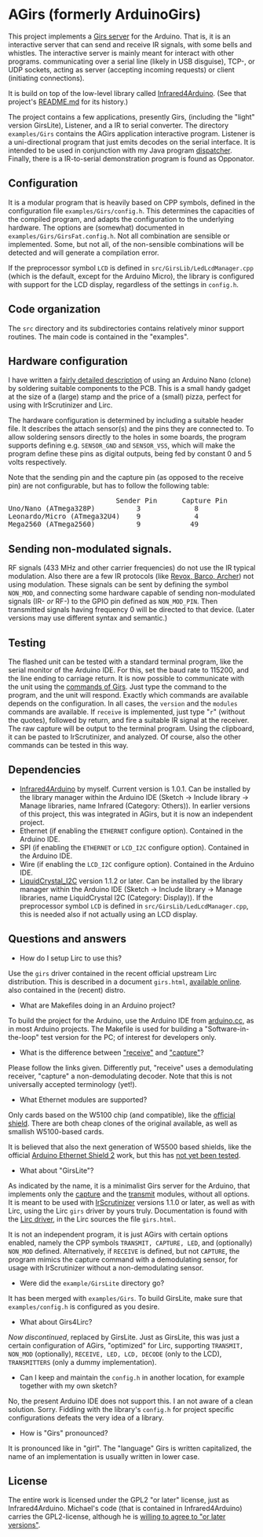 # AGirs (formerly ArduinoGirs)
This project implements a [Girs
server](http://www.harctoolbox.org/Girs.html) for the Arduino. That
is, it is an interactive server that can send and receive IR signals,
with some bells and whistles. The interactive server is mainly meant
for interact with other programs. communicating over a serial line
(likely in USB disguise), TCP-, or UDP sockets, acting as server
(accepting incoming requests) or client (initiating connections).

It is build on top of the low-level library called [Infrared4Arduino](https://github.com/bengtmartensson/Infrared4Arduino).
(See that project's [README.md](https://github.com/bengtmartensson/Infrared4Arduino/blob/master/README.md) for its history.)

The project contains a few applications, presently Girs, (including the "light" version GirsLite), Listener,
and a IR to serial converter.
The directory `examples/Girs` contains the AGirs application
interactive program. Listener is a uni-directional program that just
emits decodes on the serial interface. It is intended to be used in
conjunction with my Java program
[dispatcher](https://github.com/bengtmartensson/dispatcher).
Finally, there is a IR-to-serial demonstration program is found as Opponator.

## Configuration
It is a modular program that is heavily based on CPP symbols, defined
in the configuration file `examples/Girs/config.h`. This determines the capacities of the
compiled program, and adapts the configuration to the underlying
hardware. The options are (somewhat) documented in `examples/Girs/GirsFat.config.h`.
Not all combination are sensible or implemented. Some, but not all,
of the non-sensible
combinations will be detected and will generate a compilation error.

If the preprocessor symbol `LCD` is defined in `src/GirsLib/LedLcdManager.cpp`
(which is the default, except for the Arduino Micro), the library is configured
with support for the LCD display, regardless of the settings in `config.h`.


## Code organization
The `src` directory and its subdirectories contains relatively minor support routines.
The main code is contained in the "examples".

## Hardware configuration
I have written a [fairly detailed description](http://www.harctoolbox.org/arduino_nano.html)
of using an Arduino Nano (clone) by soldering suitable components to the PCB. This is
a small handy gadget at the size of a (large) stamp and the price of a (small) pizza,
perfect for using with IrScrutinizer and Lirc.

The hardware configuration is determined by including a suitable
header file. It describes the attach sensor(s) and the pins
they are connected to. To allow soldering sensors directly to the
holes in some boards, the program supports defining e.g. `SENSOR_GND`
and `SENSOR_VSS`, which will make the program define these pins as
digital outputs, being fed by constant 0 and 5 volts respectively.

Note that the sending pin and the capture pin
(as opposed to the receive pin) are not configurable, but has to
follow the following table:

<pre>
                          Sender Pin      Capture Pin
Uno/Nano (ATmega328P)          3             8
Leonardo/Micro (ATmega32U4)    9             4
Mega2560 (ATmega2560)          9            49
</pre>

## Sending non-modulated signals.
RF signals (433 MHz and other carrier frequencies) do not use the IR
typical modulation. Also there are a few IR protocols (like [Revox, Barco,
Archer](http://www.hifi-remote.com/forums/viewtopic.php?t=14186&start=40))
not using modulation. These signals can be sent by defining the symbol
`NON_MOD`, and connecting
some hardware capable of sending non-modulated signals (IR- _or_ RF-)
to the GPIO pin defined as `NON_MOD_PIN`. Then transmitted signals
having frequency 0 will be directed to that device. (Later versions
may use different syntax and semantic.)

## Testing
The flashed unit can be tested with a standard terminal program, like the
serial monitor of the Arduino IDE. For this, set the baud rate to 115200, and
the line ending to carriage return. It is now possible to communicate
with the unit using the [commands of
Girs](http://www.harctoolbox.org/Girs.html). Just type the command to
the program, and the unit will respond.
Exactly which commands are
available depends on the configuration. In all cases, the
`version` and the `modules` commands are
available. If `receive` is implemented, just type
"`r`" (without the
quotes), followed by return, and fire a suitable IR signal at the
receiver. The raw capture will be output to the terminal program. Using
the clipboard, it can be pasted to IrScrutinizer, and analyzed. Of course, also
the other commands can be tested in this way.

## Dependencies

* [Infrared4Arduino](https://github.com/bengtmartensson/Infrared4Arduino) by myself.
  Current version is 1.0.1. Can be installed by the library manager within the Arduino IDE
  (Sketch -> Include library -> Manage libraries, name Infrared (Category: Others)).
  In earlier versions
  of this project, this was integrated in AGirs, but it is now an independent project.
* Ethernet (if enabling the `ETHERNET` configure option). Contained in the Arduino IDE.
* SPI (if enabling the `ETHERNET` or `LCD_I2C` configure option). Contained in the Arduino IDE.
* Wire (if enabling the `LCD_I2C` configure option). Contained in the Arduino IDE.
* [LiquidCrystal_I2C](https://github.com/marcoschwartz/LiquidCrystal_I2C) version 1.1.2 or later.
 Can be installed by the library manager within the Arduino IDE
  (Sketch -> Include library -> Manage libraries, name LiquidCrystal I2C (Category: Display)).
If the preprocessor symbol `LCD` is defined in `src/GirsLib/LedLcdManager.cpp`,
this is needed also if not actually using an LCD display.

## Questions and answers

* How do I setup Lirc to use this?

Use the `girs` driver contained in the recent official upstream Lirc distribution.
This is described in a document `girs.html`,
[available online](http://lirc.org/html/girs.html). also contained in the (recent) distro.

* What are Makefiles doing in an Arduino project?

To build the project for the Arduino, use the Arduino IDE from [arduino.cc](https://www.arduino.cc/en/Main/Software),
as in most Arduino projects.
The Makefile is used for building a "Software-in-the-loop" test version for the PC; of interest for developers only.

* What is the difference between
  ["receive"](http://www.harctoolbox.org/Glossary.html#ReceivingIrSignals)
  and   ["capture"](http://www.harctoolbox.org/Glossary.html#Capturing)?

Please follow the links given. Differently put, "receive" uses a
demodulating receiver, "capture" a non-demodulating decoder. Note that
this is not universally accepted terminology (yet!).

* What Ethernet modules are supported?

Only cards based on the W5100 chip (and compatible), like the
[official
shield](https://www.arduino.cc/en/Main/ArduinoEthernetShield).  There are both cheap clones of the original available, as well as
smallish W5100-based cards.

It is believed that also the next generation of W5500 based shields, like the
official [Arduino Ethernet Shield 2](https://www.arduino.cc/en/Main/ArduinoEthernetShield)
work, but this has [not yet been tested](https://github.com/bengtmartensson/AGirs/issues/25).

* What about "GirsLite"?

As indicated by the
name, it is a minimalist Girs server
for the Arduino, that implements only the
[capture](http://www.harctoolbox.org/Girs.html#Capture) and the
[transmit](http://www.harctoolbox.org/Girs.html#Transmit) modules,
without all options. It is meant to be used with
[IrScrutinizer](http://www.harctoolbox.org/IrScrutinizer.html)
versions 1.1.0 or later, as well as with Lirc, using  the Lirc
`girs` driver by yours truly. Documentation is found with the [Lirc
driver](http://lirc.org/html/girs), in the Lirc sources the file `girs.html`.

It is not an independent program, it is just AGirs
with certain options enabled, namely
the CPP symbols `TRANSMIT, CAPTURE, LED`, and (optionally) `NON_MOD`
defined. Alternatively, if `RECEIVE` is defined, but not `CAPTURE`, the
program mimics the capture command with a demodulating sensor, for
usage with IrScrutinizer without a non-demodulating sensor.

* Were did the `example/GirsLite` directory go?

It has been merged with `examples/Girs`. To build GirsLite, make sure that `examples/config.h`
is configured as you desire.

* What about Girs4Lirc?

_Now discontinued_, replaced by GirsLite.
Just as GirsLite, this was just a certain configuration of AGirs,
"optimized" for Lirc, supporting `TRANSMIT,
NON_MOD` (optionally), `RECEIVE, LED, LCD, DECODE` (only to the LCD), `TRANSMITTERS`
(only a dummy implementation).

* Can I keep and maintain the `config.h` in another location, for example together with
my own sketch?

No, the present Arduino IDE does not support this.
I an not aware of a clean solution. Sorry.
Fiddling with the library's `config.h` for project specific configurations defeats the very idea of a library.

* How is "Girs" pronounced?

It is pronounced like in "girl". The "language" Girs is written capitalized, the name of an implementation is usually written in lower case.

## License
The entire work is licensed under the GPL2 "or later" license, just as Infrared4Arduino. Michael's code
(that is contained in Infrared4Arduino) carries the
GPL2-license, although he is [willing to agree to "or later
versions"](http://www.hifi-remote.com/forums/viewtopic.php?p=112586#112586).
